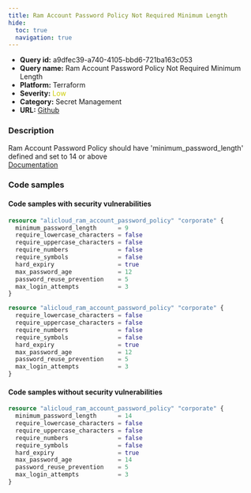 ```yaml
---
title: Ram Account Password Policy Not Required Minimum Length
hide:
  toc: true
  navigation: true
---
```


<style>
  .highlight .hll {
    background-color: #ff171742;
  }
  .md-content {
    max-width: 1100px;
    margin: 0 auto;
  }
</style>

-   **Query id:** a9dfec39-a740-4105-bbd6-721ba163c053
-   **Query name:** Ram Account Password Policy Not Required Minimum Length
-   **Platform:** Terraform
-   **Severity:** <span style="color:#CC0">Low</span>
-   **Category:** Secret Management
-   **URL:** [Github](https://github.com/Checkmarx/kics/tree/master/assets/queries/terraform/alicloud/ram_account_password_policy_not_required_minimum_length)

### Description
Ram Account Password Policy should have 'minimum_password_length' defined and set to 14 or above<br>
[Documentation](https://registry.terraform.io/providers/aliyun/alicloud/latest/docs/resources/ram_account_password_policy#minimum_password_length)

### Code samples
#### Code samples with security vulnerabilities
```tf title="Positive test num. 1 - tf file" hl_lines="2"
resource "alicloud_ram_account_password_policy" "corporate" {
  minimum_password_length      = 9
  require_lowercase_characters = false
  require_uppercase_characters = false
  require_numbers              = false
  require_symbols              = false
  hard_expiry                  = true
  max_password_age             = 12
  password_reuse_prevention    = 5
  max_login_attempts           = 3
}

```
```tf title="Positive test num. 2 - tf file" hl_lines="1"
resource "alicloud_ram_account_password_policy" "corporate" {
  require_lowercase_characters = false
  require_uppercase_characters = false
  require_numbers              = false
  require_symbols              = false
  hard_expiry                  = true
  max_password_age             = 12
  password_reuse_prevention    = 5
  max_login_attempts           = 3
}

```


#### Code samples without security vulnerabilities
```tf title="Negative test num. 1 - tf file"
resource "alicloud_ram_account_password_policy" "corporate" {
  minimum_password_length      = 14
  require_lowercase_characters = false
  require_uppercase_characters = false
  require_numbers              = false
  require_symbols              = false
  hard_expiry                  = true
  max_password_age             = 14
  password_reuse_prevention    = 5
  max_login_attempts           = 3
}

```

